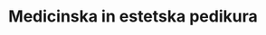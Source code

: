 ---
title: "Medicinska in estetska pedikura"
url: /apace/medicinska-in-estetska-pedikura/
shop: Kosmetik
---